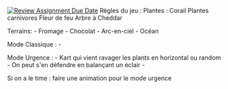 [![Review Assignment Due Date](https://classroom.github.com/assets/deadline-readme-button-22041afd0340ce965d47ae6ef1cefeee28c7c493a6346c4f15d667ab976d596c.svg)](https://classroom.github.com/a/V4LfdTHJ)
Règles du jeu : 
Plantes : 
        Corail
        Plantes carnivores
        Fleur de feu
        Arbre à Cheddar

Terrains:
        - Fromage
        - Chocolat
        - Arc-en-ciel
        - Océan

Mode Classique : 
    - 

Mode Urgence : 
    - Kart qui vient ravager les plants en horizontal ou random
    - On peut s'en défendre en balançant un éclair
    - 

Si on a le time : faire une animation pour le mode urgence
